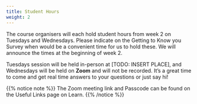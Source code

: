 ```yaml
---
title: Student Hours
weight: 2
---
```


The course organisers will each hold student hours from week 2 on Tuesdays and Wednesdays. Please indicate on the <a id="survey1"> Getting to Know you Survey</a> when would be a convenient time for us to hold these. We will announce the times at the beginning of week 2.

Tuesdays session will be held in-person at [TODO: INSERT PLACE], and Wednesdays will be held on __Zoom__ and will not be recorded. It’s a great time to come and get real time answers to your questions or just say hi!

{{% notice note %}}
The Zoom meeting link and Passcode can be found on the <a id="UsefulLinks">Useful Links</a> page on Learn.
{{% /notice %}}
